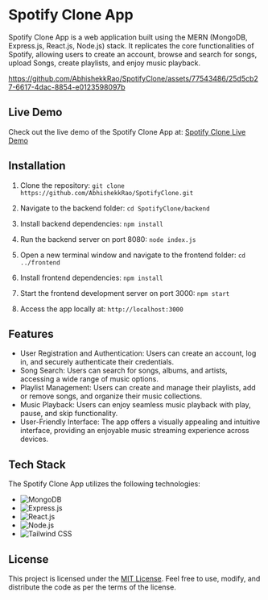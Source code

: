 # Spotify Clone App

Spotify Clone App is a web application built using the MERN (MongoDB, Express.js, React.js, Node.js) stack. It replicates the core functionalities of Spotify, allowing users to create an account, browse and search for songs, upload Songs, create playlists, and enjoy music playback.

https://github.com/AbhishekkRao/SpotifyClone/assets/77543486/25d5cb27-6617-4dac-8854-e0123598097b

## Live Demo

Check out the live demo of the Spotify Clone App at: [Spotify Clone Live Demo](https://spotifyclone-abhishekkrao.vercel.app/)

## Installation

1. Clone the repository:
```git clone https://github.com/AbhishekkRao/SpotifyClone.git```

2. Navigate to the backend folder:
```cd SpotifyClone/backend```


3. Install backend dependencies:
```npm install```

4. Run the backend server on port 8080:
```node index.js```

5. Open a new terminal window and navigate to the frontend folder:
```cd ../frontend```

6. Install frontend dependencies:
```npm install```

7. Start the frontend development server on port 3000:
```npm start```

8. Access the app locally at: `http://localhost:3000`

## Features

- User Registration and Authentication: Users can create an account, log in, and securely authenticate their credentials.
- Song Search: Users can search for songs, albums, and artists, accessing a wide range of music options.
- Playlist Management: Users can create and manage their playlists, add or remove songs, and organize their music collections.
- Music Playback: Users can enjoy seamless music playback with play, pause, and skip functionality.
- User-Friendly Interface: The app offers a visually appealing and intuitive interface, providing an enjoyable music streaming experience across devices.

## Tech Stack

The Spotify Clone App utilizes the following technologies:

- ![MongoDB](https://img.shields.io/badge/-MongoDB-47A248?style=flat-square&logo=mongodb&logoColor=white)
- ![Express.js](https://img.shields.io/badge/-Express.js-000000?style=flat-square&logo=express&logoColor=white)
- ![React.js](https://img.shields.io/badge/-React.js-61DAFB?style=flat-square&logo=react&logoColor=black)
- ![Node.js](https://img.shields.io/badge/-Node.js-339933?style=flat-square&logo=node.js&logoColor=white)
- ![Tailwind CSS](https://img.shields.io/badge/-Tailwind_CSS-38B2AC?style=flat-square&logo=tailwind-css&logoColor=white)

## License

This project is licensed under the [MIT License](LICENSE). Feel free to use, modify, and distribute the code as per the terms of the license.
